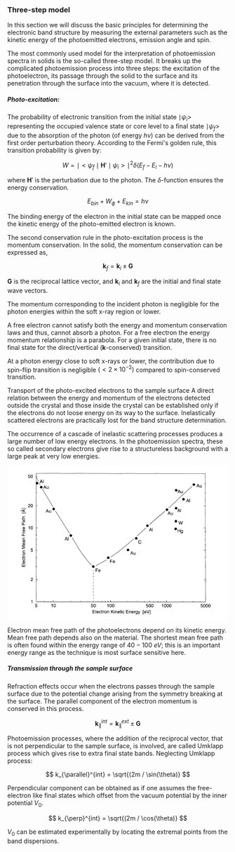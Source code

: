 ### Three-step model 

In this section we will discuss the basic principles for determining the electronic band structure by measuring the external parameters such as the kinetic energy of the photoemitted electrons, emission angle and spin. 

The most commonly used model for the interpretation of photoemission spectra in solids is the so-called three-step model. It breaks up the complicated photoemission process into three steps: the excitation of the photoelectron, its passage through the solid to the surface and its penetration through the surface into the vacuum, where it is detected. 

##### Photo-excitation:  
The probability of electronic transition from the initial state $\mid\psi_i>$ representing the occupied valence state or core level to a final state $\mid\psi_f>$ due to the absorption of the photon (of energy $h\nu$) can be derived from the first order perturbation theory. According to the Fermi's golden rule, this transition probability is given by: 

$$ W = \mid <\psi_f \mid \textbf{H}' \mid \psi_i>\mid ^2 \delta(E_f − E_i − h\nu)  $$ 

where $\textbf{H}'$ is the perturbation due to the photon. The $\delta$-function ensures the energy conservation. 

$$ E_{bin} + W_ϕ + E_{kin} = h\nu $$

The binding energy of the electron in the initial state can be mapped once the kinetic energy of the photo-emitted electron is known. 

The second conservation rule in the photo-excitation process is the momentum conservation. In the solid, the momentum conservation can be expressed as, 

$$  \textbf{k}_f = \textbf{k}_i \pm \textbf{G}  $$ 

$\textbf{G}$ is the reciprocal lattice vector, and $\textbf{k}_i$  and $\textbf{k}_f$  are the initial and final state wave vectors. 
 
The momentum corresponding to the incident photon is negligible for the photon energies within the soft x-ray region or lower. 

A free electron cannot satisfy both the energy and momentum conservation laws and thus, cannot absorb a photon. For a free electron the energy momentum relationship is a parabola. For a given initial state, there is no final state for the direct/vertical ($\textbf{k}$-conserved) transition. 

At a photon energy close to soft x-rays or lower, the contribution due to spin-flip transition is negligible $(<2\times10^{−2})$ compared to spin-conserved transition. 

Transport of the photo-excited electrons to the sample surface 
A direct relation between the energy and momentum of the electrons detected outside the crystal and those inside the crystal can be established only if the electrons do not loose energy on its way to the surface. Inelastically scattered electrons are practically lost for the band structure determination. 

The occurrence of a cascade of inelastic scattering processes produces a large number of low energy electrons. In the photoemission spectra, these so called secondary electrons give rise to a structureless background with a large peak at very low energies. 

![Electron mean free path](../img/arpes-e-mean-free-path.png) 

Electron mean free path of the photoelectrons depend on its kinetic energy. Mean free path depends also on the material. The shortest mean free path is often found within the energy range of $40-100~eV$; this is an important energy range as the technique is most surface sensitive here. 

##### Transmission through the sample surface 
Refraction effects occur when the electrons passes through the sample surface due to the potential change arising from the symmetry breaking at the surface. The parallel component of the electron momentum is conserved in this process. 

$$ \textbf{k}_{\parallel}^{int} = \textbf{k}_{\parallel}^{ext} \pm \textbf{G} $$

Photoemission processes, where the addition of the reciprocal vector, that is not perpendicular to the sample surface, is involved, are called Umklapp process which gives rise to extra final state bands. Neglecting Umklapp process: 

$$ k_{\parallel}^{int} = \sqrt{(2m / \sin⁡(\theta)}  $$

Perpendicular component can be obtained as if one assumes the free-electron like final states which offset from the vacuum potential by the inner potential $V_0$. 

$$ k_{\perp}^{int} = \sqrt{(2m / \cos⁡(\theta)}  $$

$V_0$ can be estimated experimentally by locating the extremal points from the band dispersions. 
